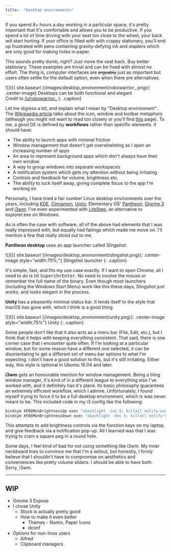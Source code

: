 ```yaml
---
title:  "Desktop environments"
---
```


If you spend 8+ hours a day working in a particular space, it's pretty important that it's comfortable and allows you to be productive. If you spend a lot of time driving with your seat too close to the wheel, your back will start hurting. If your office is filled with with crappy stationary, you'll end up frustrated with pens containing gravity-defying ink and staplers which are only good for making holes in paper.

This sounds pretty dumb, right? Just move the seat back. Buy better stationary.  These examples are trivial and can be fixed with almost no effort. The thing is, computer interfaces are <s>arguably</s> just as important but users often settle for the default option, even when there are alternatives.

![]({{ site.baseurl }}images/desktop_environment/robowarrior_.png){: .center-image}
Desktops can be both functional and elegant  
Credit to [/u/robowarrior_](https://reddit.com/user/robowarrior_/)
{: .caption}

Let me digress a bit, and explain what I mean by "Desktop environment".  The [Wikipaedia article](https://en.wikipedia.org/wiki/Desktop_environment) talks about the icon, window and toolbar metaphors (although you might not want to read too closely or you'll find [this](https://en.wikipedia.org/wiki/WIMP_(computing)) page). To me, a good DE is defined by **workflows** rather than specific elements. It should have:

+ The ability to launch apps with minimal friction
+ Window management that doesn't get overwhelming as I open an increasing number of apps
+ An area to represent background apps which don't always have their own window
+ A way to group windows into separate workspaces
+ A notification system which gets my attention without being irritating
+ Controls and feedback for volume, brightness etc.
+ The ability to tuck itself away, giving complete focus to the app I'm working on

Personally, I have tried a fair number Linux desktop environments  over the years, including [KDE](https://www.kde.org/), [Cinnamon](https://github.com/linuxmint/Cinnamon), [Unity](http://unity.ubuntu.com/about), Elementary OS' [Pantheon](https://en.wikipedia.org/wiki/Elementary_OS), [Gnome 3](https://www.gnome.org/gnome-3/) and [i3wm](https://i3wm.org/). I've even experimented with [LiteStep](http://litestep.info/), an alternative to explorer.exe on Windows.

As is often the case with software, all of the above had elements that I was really impressed with, but equally had failings which made me move on. I'll mention a few that really stood out to me.

**Pantheon desktop** uses an app launcher called *Slingshot*. 

![]({{ site.baseurl }}images/desktop_environment/slingshot.png){: .center-image style="width:75%;"}
Slingshot launcher
{: .caption}

It's simple, fast, and fits my use case exactly. If I want to open Chrome, all I need to do is hit <kbd>Super</kbd><kbd>c</kbd><kbd>h</kbd><kbd>r</kbd><kbd>Enter</kbd>. No need to involve the mouse or remember the full name of the binary. Even though most launchers (including the Windows Start Menu) work like this these days, Slingshot *just works*, and looks elegant in the process.

**Unity** has a pleasantly minimal status bar. It lends itself to the style that macOS has gone with, which I think is a good thing.

![]({{ site.baseurl }}images/desktop_environment/unity.png){: .center-image style="width:75%"}
Unity
{: .caption}

Some people don't like that it also acts as a menu bar (File, Edit, etc.), but I think that it helps with keeping everything consistent. That said, there is one corner case that I encounter quite often: If I'm looking at a particular window, but for some reason have a different one selected, it can be disorientating to get a different set of menu bar options to what I'm expecting. I don't have a good solution to this, but it's still irritating. Either way, this style is optional in Ubuntu 16.04 and later.

**i3wm** gets an honourable mention for window management. Being a tiling window manager, it's kind of in a different league to everything else I've worked with, and it definitely has it's place. Its basic philosophy guarantees an extremely efficient workflow, which I admire. Unfortunately, I found myself trying to force it to be a full desktop environment, which is was never meant to be. This included code in my i3 config like the following:

```bash
bindsym XF86MonBrightnessUp exec "xbacklight -inc 5; killall notify-osd; notify-send 'Backlight' `xbacklight`"
bindsym XF86MonBrightnessDown exec "xbacklight -dec 5; killall notify-osd; notify-send 'Backlight' `xbacklight`"
```

This attempts to add brightness controls via the function keys on my laptop, and give feedback via a notification pop-up. All I learned was that I was trying to cram a square peg in a round hole.

Some days, I feel kind of bad for not using something like i3wm. My inner neckbeard tries to convince me that I'm a sellout, but honestly, I firmly believe that I shouldn't have to compromise on aesthetics and conveniences like pretty volume sliders. I should be able to have both. Sorry, i3wm.

---

## WIP

+ Gnome 3 Expose
+ I chose Unity
    + Stock is actually pretty good
    + How to make it even better
        + Themes - Numix, Paper Icons
        + dconf
+ Options for non-linux users
    + Alfred
    + Clipboard managers
